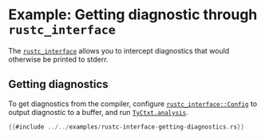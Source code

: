 # Example: Getting diagnostic through `rustc_interface`

The [`rustc_interface`] allows you to intercept diagnostics that would
otherwise be printed to stderr.

## Getting diagnostics

To get diagnostics from the compiler,
configure [`rustc_interface::Config`] to output diagnostic to a buffer,
and run [`TyCtxt.analysis`].

```rust
{{#include ../../examples/rustc-interface-getting-diagnostics.rs}}
```

[`rustc_interface`]: https://doc.rust-lang.org/nightly/nightly-rustc/rustc_interface/index.html
[`rustc_interface::Config`]: https://doc.rust-lang.org/nightly/nightly-rustc/rustc_interface/interface/struct.Config.html
[`TyCtxt.analysis`]: https://doc.rust-lang.org/nightly/nightly-rustc/rustc_interface/passes/fn.analysis.html
